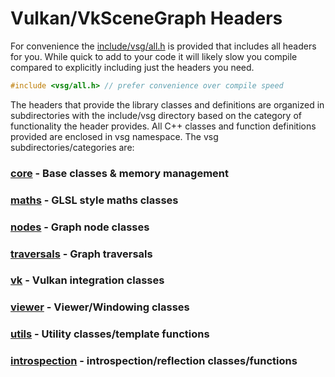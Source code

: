 # Vulkan/VkSceneGraph Headers
For convenience the [include/vsg/all.h](include/vsg/all.h) is provided that includes all headers for you.  While quick to add to your code it will likely slow you compile compared to explicitly including just the headers you need.

```C++
#include <vsg/all.h> // prefer convenience over compile speed
```

The headers that provide the library classes and definitions are organized in subdirectories with the include/vsg directory based on the category of functionality the header provides.  All C++ classes and function definitions provided are enclosed in vsg namespace.  The vsg subdirectories/categories are:

### [core](core/) - Base classes & memory management

### [maths](maths/) - GLSL style maths classes

### [nodes](nodes/) - Graph node classes 

### [traversals](traversals/) - Graph traversals

### [vk](vk/) - Vulkan integration classes

### [viewer](viewer/) - Viewer/Windowing classes

### [utils](utils/) - Utility classes/template functions

### [introspection](introspection) - introspection/reflection classes/functions